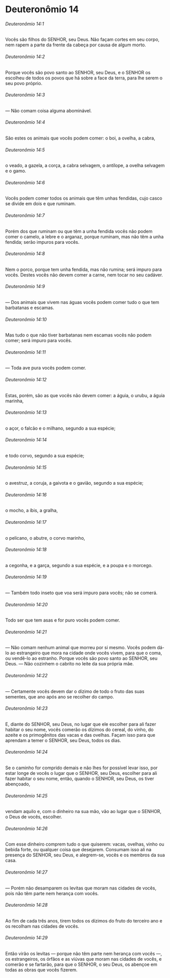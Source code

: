# Deuteronômio 14

###### Deuteronômio 14:1

Vocês são filhos do SENHOR, seu Deus. Não façam cortes em seu corpo, nem rapem a parte da frente da cabeça por causa de algum morto.

###### Deuteronômio 14:2

Porque vocês são povo santo ao SENHOR, seu Deus, e o SENHOR os escolheu de todos os povos que há sobre a face da terra, para lhe serem o seu povo próprio.

###### Deuteronômio 14:3

— Não comam coisa alguma abominável.

###### Deuteronômio 14:4

São estes os animais que vocês podem comer: o boi, a ovelha, a cabra,

###### Deuteronômio 14:5

o veado, a gazela, a corça, a cabra selvagem, o antílope, a ovelha selvagem e o gamo.

###### Deuteronômio 14:6

Vocês podem comer todos os animais que têm unhas fendidas, cujo casco se divide em dois e que ruminam.

###### Deuteronômio 14:7

Porém dos que ruminam ou que têm a unha fendida vocês não podem comer o camelo, a lebre e o arganaz, porque ruminam, mas não têm a unha fendida; serão impuros para vocês.

###### Deuteronômio 14:8

Nem o porco, porque tem unha fendida, mas não rumina; será impuro para vocês. Destes vocês não devem comer a carne, nem tocar no seu cadáver.

###### Deuteronômio 14:9

— Dos animais que vivem nas águas vocês podem comer tudo o que tem barbatanas e escamas.

###### Deuteronômio 14:10

Mas tudo o que não tiver barbatanas nem escamas vocês não podem comer; será impuro para vocês.

###### Deuteronômio 14:11

— Toda ave pura vocês podem comer.

###### Deuteronômio 14:12

Estas, porém, são as que vocês não devem comer: a águia, o urubu, a águia marinha,

###### Deuteronômio 14:13

o açor, o falcão e o milhano, segundo a sua espécie;

###### Deuteronômio 14:14

e todo corvo, segundo a sua espécie;

###### Deuteronômio 14:15

o avestruz, a coruja, a gaivota e o gavião, segundo a sua espécie;

###### Deuteronômio 14:16

o mocho, a íbis, a gralha,

###### Deuteronômio 14:17

o pelicano, o abutre, o corvo marinho,

###### Deuteronômio 14:18

a cegonha, e a garça, segundo a sua espécie, e a poupa e o morcego.

###### Deuteronômio 14:19

— Também todo inseto que voa será impuro para vocês; não se comerá.

###### Deuteronômio 14:20

Todo ser que tem asas e for puro vocês podem comer.

###### Deuteronômio 14:21

— Não comam nenhum animal que morreu por si mesmo. Vocês podem dá-lo ao estrangeiro que mora na cidade onde vocês vivem, para que o coma, ou vendê-lo ao estranho. Porque vocês são povo santo ao SENHOR, seu Deus. — Não cozinhem o cabrito no leite da sua própria mãe.

###### Deuteronômio 14:22

— Certamente vocês devem dar o dízimo de todo o fruto das suas sementes, que ano após ano se recolher do campo.

###### Deuteronômio 14:23

E, diante do SENHOR, seu Deus, no lugar que ele escolher para ali fazer habitar o seu nome, vocês comerão os dízimos do cereal, do vinho, do azeite e os primogênitos das vacas e das ovelhas. Façam isso para que aprendam a temer o SENHOR, seu Deus, todos os dias.

###### Deuteronômio 14:24

Se o caminho for comprido demais e não lhes for possível levar isso, por estar longe de vocês o lugar que o SENHOR, seu Deus, escolher para ali fazer habitar o seu nome, então, quando o SENHOR, seu Deus, os tiver abençoado,

###### Deuteronômio 14:25

vendam aquilo e, com o dinheiro na sua mão, vão ao lugar que o SENHOR, o Deus de vocês, escolher.

###### Deuteronômio 14:26

Com esse dinheiro comprem tudo o que quiserem: vacas, ovelhas, vinho ou bebida forte, ou qualquer coisa que desejarem. Consumam isso ali na presença do SENHOR, seu Deus, e alegrem-se, vocês e os membros da sua casa.

###### Deuteronômio 14:27

— Porém não desamparem os levitas que moram nas cidades de vocês, pois não têm parte nem herança com vocês.

###### Deuteronômio 14:28

Ao fim de cada três anos, tirem todos os dízimos do fruto do terceiro ano e os recolham nas cidades de vocês.

###### Deuteronômio 14:29

Então virão os levitas — porque não têm parte nem herança com vocês —, os estrangeiros, os órfãos e as viúvas que moram nas cidades de vocês, e comerão e se fartarão, para que o SENHOR, o seu Deus, os abençoe em todas as obras que vocês fizerem.


